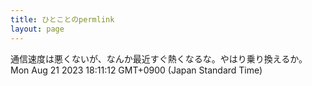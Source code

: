 ```yaml
---
title: ひとことのpermlink
layout: page
---
```

<div class="box" dt="1692609072233">
  通信速度は悪くないが、なんか最近すぐ熱くなるな。やはり乗り換えるか。
  <div class="content is-small">Mon Aug 21 2023 18:11:12 GMT+0900 (Japan Standard Time)</div>
</div>